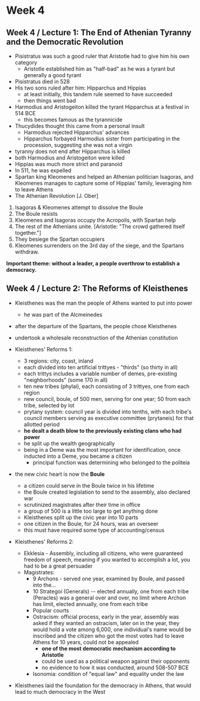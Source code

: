 # Week 4

## Week 4 / Lecture 1: The End of Athenian Tyranny and the Democratic Revolution

- Pisistratus was such a good ruler that Aristotle had to give him his own category
  - Aristotle established him as "half-bad" as he was a tyrant but generally a good tyrant
- Pisistratus died in 528
- His two sons ruled after him: Hipparchus and Hippias
  - at least initially, this tandem rule seemed to have succeeded
  - then things went bad
- Harmodius and Aristogeiton killed the tyrant Hipparchus at a festival in 514 BCE
  - this becomes famous as the tyrannicide
- Thucydides thought this came from a personal insult
  - Harmodius rejected Hipparchus' advances
  - Hipparchus forbayed Harmodius sister from participating in the procession, suggesting she was not a virgin
- tyranny does not end after Hipparchus is killed
- both Harmodius and Aristogeiton were killed
- Hippias was much more strict and paranoid
- In 511, he was expelled
- Spartan king Kleomenes and helped an Athenian politician Isagoras, and Kleomenes manages to capture some of Hippias' family, leveraging him to leave Athens
- The Athenian Revolution [J. Ober]

1. Isagoras & Kleomenes attempt to dissolve the Boule
2. The Boule resists
3. Kleomenes and Isagoras occupy the Acropolis, with Spartan help
4. The rest of the Athenians unite. [Aristotle: "The crowd gathered itself together."]
5. They besiege the Spartan occupiers
6. Kleomenes surrenders on the 3rd day of the siege, and the Spartans withdraw.



**Important theme: without a leader, a people overthrow to establish a democracy.**

## Week 4 / Lecture 2: The Reforms of Kleisthenes

- Kleisthenes was the man the people of Athens wanted to put into power
  - he was part of the Alcmeinedes
- after the departure of the Spartans, the people chose Kleisthenes
- undertook a wholesale reconstruction of the Athenian constitution
- Kleisthenes' Reforms 1:
  - 3 regions: city, coast, inland
  - each divided into ten artificial trittyes - "thirds" (so thirty in all)
  - each trittys includes a variable number of demes, pre-existing "neighborhoods" (some 170 in all)
  - ten new tribes (phylai), each consisting of 3 trittyes, one from each region
  - new council, boule, of 500 men, serving for one year; 50 from each tribe, selected by lot
  - prytany system: council year is divided into tenths, with each tribe's council members serving as executive committee (prytaneis) for that allotted period
  - **he dealt a death blow to the previously existing clans who had power**
  - he split up the wealth geographically
  - being in a Deme was the most important for identification, once inducted into a Deme, you became a citizen
    - principal function was determining who belonged to the politeia
- the new civic heart is now the **Boule**
  - a citizen could serve in the Boule twice in his lifetime
  - the Boule created legislation to send to the assembly, also declared war
  - scrutinized magistrates after their time in office
  - a group of 500 is a little too large to get anything done
  - Kleisthenes split up the civic year into 10 parts
  - one citizen in the Boule, for 24 hours, was an overseer
  - this must have required some type of accounting/census

- Kleisthenes' Reforms 2:
  - Ekklesia - Assembly, including all citizens, who were guaranteed freedom of speech, meaning if you wanted to accomplish a lot, you had to be a great persuader
  - Magistrates:
    - 9 Archons - served one year, examined by Boule, and passed into the...
    - 10 Strategoi (Generals) -- elected annually, one from each tribe (Peracles) was a general over and over, no limit where Archon has limit, elected annually, one from each tribe
    - Popular courts
    - Ostracism: official process, early in the year, assembly was asked if they wanted an ostracism, later on in the year, they would hold a vote among 6,000, one individual's name would be inscribed and the citizen who got the most votes had to leave Athens for 10 years, could not be appealed
      - **one of the most democratic mechanism according to Aristotle**
      - could be used as a political weapon against their opponents
      - no evidence to how it was conducted, around 508-507 BCE
    - Isonomia: condition of "equal law" and equality under the law
- Kleisthenes laid the foundation for the democracy in Athens, that would lead to much democracy in the West

